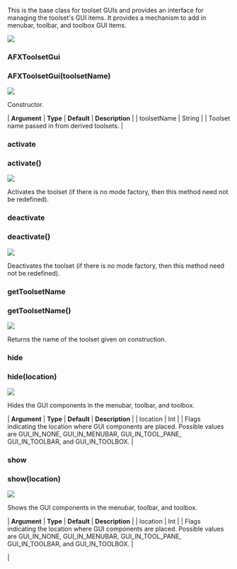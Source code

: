 This is the base class for toolset GUIs and provides an interface for managing the toolset's GUI items. It provides a mechanism to add in menubar, toolbar, and toolbox GUI items.

![](../SIMACAERefImages/gui-afxtoolsetgui.png)

### AFXToolsetGui

###

### AFXToolsetGui(toolsetName)

![](../IconsReference/butix_top_wline.png)

Constructor.

| **Argument** | **Type** | **Default** | **Description** |
| toolsetName | String | | Toolset name passed in from derived toolsets. |

### activate

###

### activate()

![](../IconsReference/butix_top_wline.png)

Activates the toolset (if there is no mode factory, then this method need not be redefined).

### deactivate

###

### deactivate()

![](../IconsReference/butix_top_wline.png)

Deactivates the toolset (if there is no mode factory, then this method need not be redefined).

### getToolsetName

###

### getToolsetName()

![](../IconsReference/butix_top_wline.png)

Returns the name of the toolset given on construction.

### hide

###

### hide(location)

![](../IconsReference/butix_top_wline.png)

Hides the GUI components in the menubar, toolbar, and toolbox.

| **Argument** | **Type** | **Default** | **Description** |
| location | Int | | Flags indicating the location where GUI components are placed. Possible values are GUI_IN_NONE, GUI_IN_MENUBAR, GUI_IN_TOOL_PANE, GUI_IN_TOOLBAR, and GUI_IN_TOOLBOX. |

### show

###

### show(location)

![](../IconsReference/butix_top_wline.png)

Shows the GUI components in the menubar, toolbar, and toolbox.

| **Argument** | **Type** | **Default** | **Description** |
| location | Int | | Flags indicating the location where GUI components are placed. Possible values are GUI_IN_NONE, GUI_IN_MENUBAR, GUI_IN_TOOL_PANE, GUI_IN_TOOLBAR, and GUI_IN_TOOLBOX. |

|
